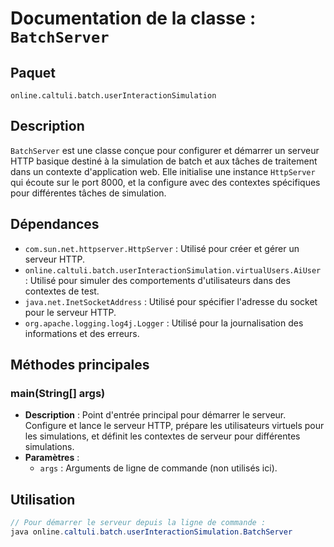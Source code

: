 # Documentation de la classe : `BatchServer`

## Paquet
`online.caltuli.batch.userInteractionSimulation`

## Description
`BatchServer` est une classe conçue pour configurer et démarrer un serveur HTTP basique destiné à la simulation de batch et aux tâches de traitement dans un contexte d'application web. Elle initialise une instance `HttpServer` qui écoute sur le port 8000, et la configure avec des contextes spécifiques pour différentes tâches de simulation.

## Dépendances
- `com.sun.net.httpserver.HttpServer` : Utilisé pour créer et gérer un serveur HTTP.
- `online.caltuli.batch.userInteractionSimulation.virtualUsers.AiUser` : Utilisé pour simuler des comportements d'utilisateurs dans des contextes de test.
- `java.net.InetSocketAddress` : Utilisé pour spécifier l'adresse du socket pour le serveur HTTP.
- `org.apache.logging.log4j.Logger` : Utilisé pour la journalisation des informations et des erreurs.

## Méthodes principales
### main(String[] args)
- **Description** : Point d'entrée principal pour démarrer le serveur. Configure et lance le serveur HTTP, prépare les utilisateurs virtuels pour les simulations, et définit les contextes de serveur pour différentes simulations.
- **Paramètres** :
    - `args` : Arguments de ligne de commande (non utilisés ici).

## Utilisation
```java
// Pour démarrer le serveur depuis la ligne de commande :
java online.caltuli.batch.userInteractionSimulation.BatchServer
